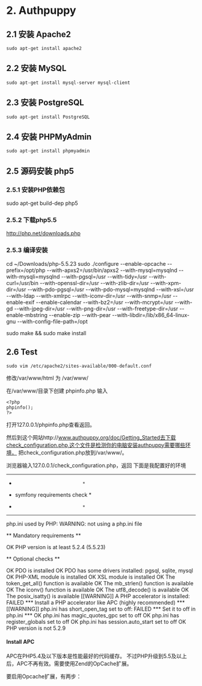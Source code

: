 # 2. Authpuppy

## 2.1 安装 Apache2
    sudo apt-get install apache2

## 2.2 安装 MySQL
    sudo apt-get install mysql-server mysql-client

## 2.3 安装 PostgreSQL
    sudo apt-get install PostgreSQL

## 2.4 安装 PHPMyAdmin
    sudo apt-get install phpmyadmin

## 2.5 源码安装 php5

### 2.5.1 安装PHP依赖包
  sudo apt-get build-dep php5

### 2.5.2 下载php5.5 
  http://php.net/downloads.php

### 2.5.3 编译安装
  cd ~/Downloads/php-5.5.23
  sudo ./configure --enable-opcache --prefix=/opt/php --with-apxs2=/usr/bin/apxs2 --with-mysql=mysqlnd --with-mysqli=mysqlnd --with-pgsql=/usr --with-tidy=/usr --with-curl=/usr/bin --with-openssl-dir=/usr --with-zlib-dir=/usr --with-xpm-dir=/usr --with-pdo-pgsql=/usr --with-pdo-mysql=mysqlnd --with-xsl=/usr --with-ldap --with-xmlrpc --with-iconv-dir=/usr --with-snmp=/usr --enable-exif --enable-calendar --with-bz2=/usr --with-mcrypt=/usr --with-gd --with-jpeg-dir=/usr --with-png-dir=/usr --with-freetype-dir=/usr --enable-mbstring --enable-zip --with-pear --with-libdir=/lib/x86_64-linux-gnu --with-config-file-path=/opt
  
  sudo make && sudo make install
## 2.6 Test
    
    sudo vim /etc/apache2/sites-available/000-default.conf

修改/var/www/html 为 /var/www/

在/var/www/目录下创建 phpinfo.php 输入

    <?php
    phpinfo();
    ?>
打开127.0.0.1/phpinfo.php查看返回。

然后到这个网站http://www.authpuppy.org/doc/Getting_Started去下载check_configuration.php,这个文件是检测你的电脑安装authpuppy需要哪些环境，
把check_configuration.php放到/var/www/。

浏览器输入127.0.0.1/check_configuration.php，返回
下面是我配置好的环境
********************************
*                              *
*  symfony requirements check  *
*                              *
********************************

php.ini used by PHP: WARNING: not using a php.ini file


** Mandatory requirements **

  OK        PHP version is at least 5.2.4 (5.5.23)

** Optional checks **

  OK        PDO is installed
  OK        PDO has some drivers installed: pgsql, sqlite, mysql
  OK        PHP-XML module is installed
  OK        XSL module is installed
  OK        The token_get_all() function is available
  OK        The mb_strlen() function is available
  OK        The iconv() function is available
  OK        The utf8_decode() is available
  OK        The posix_isatty() is available
[[WARNING]] A PHP accelerator is installed: FAILED
            *** Install a PHP accelerator like APC (highly recommended) ***
[[WARNING]] php.ini has short_open_tag set to off: FAILED
            *** Set it to off in php.ini ***
  OK        php.ini has magic_quotes_gpc set to off
  OK        php.ini has register_globals set to off
  OK        php.ini has session.auto_start set to off
  OK        PHP version is not 5.2.9

#### Install APC
APC在PHP5.4及以下版本是性能最好的代码缓存。
不过PHP升级到5.5及以上后，APC不再有效。需要使用Zend的OpCache扩展。

要启用Opcache扩展，有两步：


